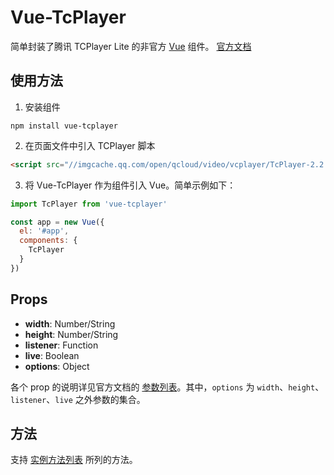 # Vue-TcPlayer

简单封装了腾讯 TCPlayer Lite 的非官方 [Vue](https://github.com/vuejs/vue) 组件。
[官方文档](https://cloud.tencent.com/document/product/267/7479)

## 使用方法

1. 安装组件

```shell
npm install vue-tcplayer
```

2. 在页面文件中引入 TCPlayer 脚本

```html
<script src="//imgcache.qq.com/open/qcloud/video/vcplayer/TcPlayer-2.2.1.js" charset="utf-8"></script>
```

3. 将 Vue-TcPlayer 作为组件引入 Vue。简单示例如下：

```javascript
import TcPlayer from 'vue-tcplayer'

const app = new Vue({
  el: '#app',
  components: {
    TcPlayer
  }
})
```

## Props

* **width**: Number/String
* **height**: Number/String
* **listener**: Function
* **live**: Boolean
* **options**: Object

各个 prop 的说明详见官方文档的 [参数列表](https://cloud.tencent.com/document/product/267/7479#%E5%8F%82%E6%95%B0%E5%88%97%E8%A1%A8)。其中，`options` 为 `width`、`height`、`listener`、`live` 之外参数的集合。

## 方法

支持 [实例方法列表](https://cloud.tencent.com/document/product/267/7479#%E5%AE%9E%E4%BE%8B%E6%96%B9%E6%B3%95%E5%88%97%E8%A1%A8) 所列的方法。